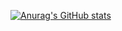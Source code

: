 [![Anurag's GitHub stats](https://github-readme-stats.vercel.app/api?username=GSKW)](https://github.com/anuraghazra/github-readme-stats)

<!--
**GSKW/GSKW** is a ✨ _special_ ✨ repository because its `README.md` (this file) appears on your GitHub profile.

Here are some ideas to get you started:

- 🔭 I’m currently working on ...
- 🌱 I’m currently learning ...
- 👯 I’m looking to collaborate on ...
- 🤔 I’m looking for help with ...
- 💬 Ask me about ...
- 📫 How to reach me: ...
- 😄 Pronouns: ...
- ⚡ Fun fact: ...
-->
